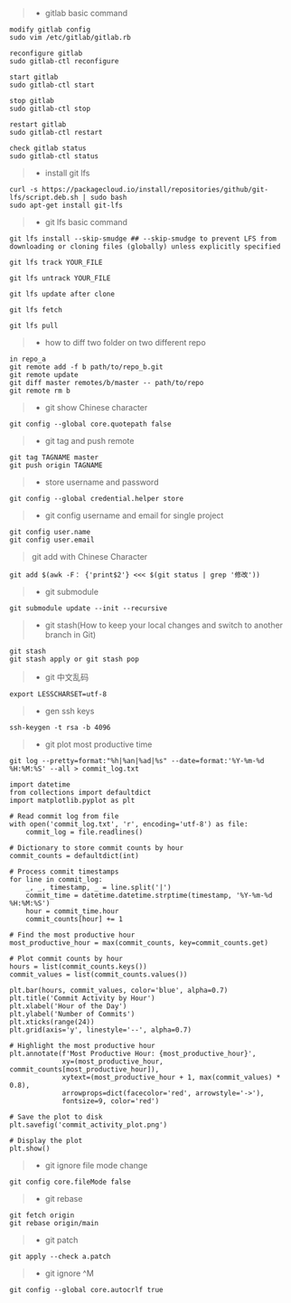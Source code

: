 > * gitlab basic command
```shell
modify gitlab config
sudo vim /etc/gitlab/gitlab.rb

reconfigure gitlab
sudo gitlab-ctl reconfigure

start gitlab
sudo gitlab-ctl start

stop gitlab
sudo gitlab-ctl stop

restart gitlab
sudo gitlab-ctl restart

check gitlab status
sudo gitlab-ctl status
```

> * install git lfs
```shell
curl -s https://packagecloud.io/install/repositories/github/git-lfs/script.deb.sh | sudo bash
sudo apt-get install git-lfs
```

> * git lfs basic command
```shell
git lfs install --skip-smudge ## --skip-smudge to prevent LFS from downloading or cloning files (globally) unless explicitly specified

git lfs track YOUR_FILE

git lfs untrack YOUR_FILE

git lfs update after clone

git lfs fetch

git lfs pull
```
> * how to diff two folder on two different repo
```shell
in repo_a
git remote add -f b path/to/repo_b.git
git remote update
git diff master remotes/b/master -- path/to/repo
git remote rm b
```

> * git show Chinese character
```
git config --global core.quotepath false
```

> * git tag and push remote
```
git tag TAGNAME master
git push origin TAGNAME
```

> * store username and password
```
git config --global credential.helper store
```

> * git config username and email for single project
```
git config user.name
git config user.email
```

> git add with Chinese Character
```
git add $(awk -F： {'print$2'} <<< $(git status | grep '修改'))
```

> * git submodule
```
git submodule update --init --recursive
```

> * git stash(How to keep your local changes and switch to another branch in Git)
```
git stash
git stash apply or git stash pop
```

> * git 中文乱码
```
export LESSCHARSET=utf-8
```

> * gen ssh keys
```
ssh-keygen -t rsa -b 4096
```

> * git plot most productive time
```
git log --pretty=format:"%h|%an|%ad|%s" --date=format:'%Y-%m-%d %H:%M:%S' --all > commit_log.txt

import datetime
from collections import defaultdict
import matplotlib.pyplot as plt

# Read commit log from file
with open('commit_log.txt', 'r', encoding='utf-8') as file:
    commit_log = file.readlines()

# Dictionary to store commit counts by hour
commit_counts = defaultdict(int)

# Process commit timestamps
for line in commit_log:
    _, _, timestamp, _ = line.split('|')
    commit_time = datetime.datetime.strptime(timestamp, '%Y-%m-%d %H:%M:%S')
    hour = commit_time.hour
    commit_counts[hour] += 1

# Find the most productive hour
most_productive_hour = max(commit_counts, key=commit_counts.get)

# Plot commit counts by hour
hours = list(commit_counts.keys())
commit_values = list(commit_counts.values())

plt.bar(hours, commit_values, color='blue', alpha=0.7)
plt.title('Commit Activity by Hour')
plt.xlabel('Hour of the Day')
plt.ylabel('Number of Commits')
plt.xticks(range(24))
plt.grid(axis='y', linestyle='--', alpha=0.7)

# Highlight the most productive hour
plt.annotate(f'Most Productive Hour: {most_productive_hour}', 
             xy=(most_productive_hour, commit_counts[most_productive_hour]),
             xytext=(most_productive_hour + 1, max(commit_values) * 0.8),
             arrowprops=dict(facecolor='red', arrowstyle='->'),
             fontsize=9, color='red')

# Save the plot to disk
plt.savefig('commit_activity_plot.png')

# Display the plot
plt.show()
```

> * git ignore file mode change
```
git config core.fileMode false
```

> * git rebase
```
git fetch origin
git rebase origin/main
```

> * git patch
```
git apply --check a.patch
```

> * git ignore ^M
```
git config --global core.autocrlf true
```
